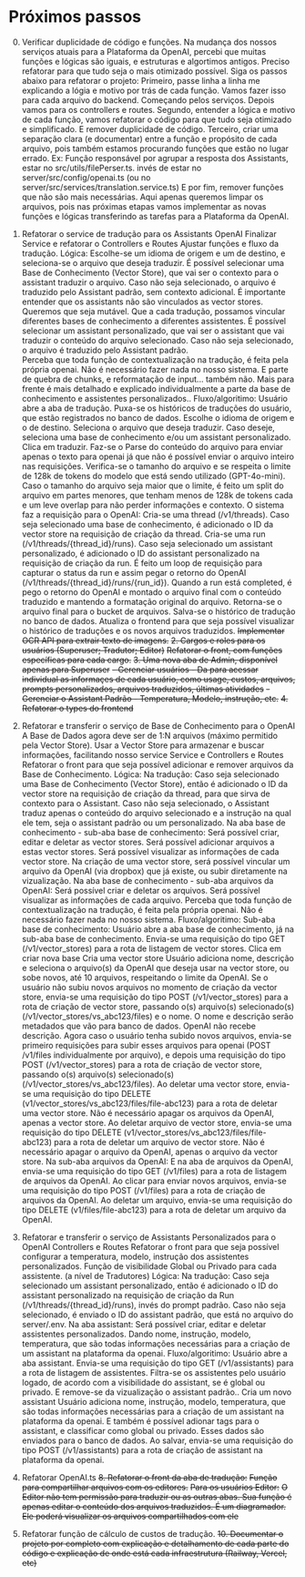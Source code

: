 # Próximos passos
0. Verificar duplicidade de código e funções.
  Na mudança dos nossos serviços atuais para a Plataforma da OpenAI, percebi que muitas funções e lógicas são iguais, e estruturas e algortimos antigos.
  Preciso refatorar para que tudo seja o mais otimizado possível.
  Siga os passos abaixo para refatorar o projeto:
    Primeiro, passe linha a linha me explicando a lógia e motivo por trás de cada função. Vamos fazer isso para cada arquivo do backend. Começando pelos serviços. Depois vamos para os controllers e routes.
    Segundo, entender a lógica e motivo de cada função, vamos refatorar o código para que tudo seja otimizado e simplificado. E remover duplicidade de código.
    Terceiro, criar uma separação clara (e documentar) entre a função e propósito de cada arquivo, pois também estamos procurando funções que estão no lugar errado. Ex: Função responsável por agrupar a resposta dos Assistants, estar no src/utils/filePerser.ts. invés de estar no server/src/config/openai.ts (ou no server/src/services/translation.service.ts)
    E por fim, remover funções que não são mais necessárias.
  Aqui apenas queremos limpar os arquivos, pois nas próximas etapas vamos implementar as novas funções e lógicas transferindo as tarefas para a Plataforma da OpenAI.
1. Refatorar o service de tradução para os Assistants OpenAI
  Finalizar Service e refatorar o Controllers e Routes
  Ajustar funções e fluxo da tradução.
  Lógica:
    Escolhe-se um idioma de origem e um de destino, e seleciona-se o arquivo que deseja traduzir.
    É possível selecionar uma Base de Conhecimento (Vector Store), que vai ser o contexto para o assistant traduzir o arquivo.
      Caso não seja selecionado, o arquivo é traduzido pelo Assistant padrão, sem contexto adicional.
      É importante entender que os assistants não são vinculados as vector stores. Queremos que seja mutável. Que a cada tradução, possamos vincular diferentes bases de conhecimento a diferentes assistentes.
    É possível selecionar um assistant personalizado, que vai ser o assistant que vai traduzir o conteúdo do arquivo selecionado.
      Caso não seja selecionado, o arquivo é traduzido pelo Assistant padrão.   
    Perceba que toda função de contextualização na tradução, é feita pela própria openai. Não é necessário fazer nada no nosso sistema. E parte de quebra de chunks, e reformatação de input... também não.
    Mais para frente é mais detalhado e explicado individualmente a parte da base de conhecimento e assistentes personalizados..
  Fluxo/algoritimo:
    Usuário abre a aba de tradução.
    Puxa-se os históricos de traduções do usuário, que estão registrados no banco de dados.
    Escolhe o idioma de origem e o de destino. Seleciona o arquivo que deseja traduzir.
    Caso deseje, seleciona uma base de conhecimento e/ou um assistant personalizado.
    Clica em traduzir.
    Faz-se o Parse do conteúdo do arquivo para enviar apenas o texto para openai já que não é possível enviar o arquivo inteiro nas requisições.
    Verifica-se o tamanho do arquivo e se respeita o limite de 128k de tokens do modelo que está sendo utilizado (GPT-4o-mini).
      Caso o tamanho do arquivo seja maior que o limite, é feito um split do arquivo em partes menores, que tenham menos de 128k de tokens cada e um leve overlap para não perder informações e contexto.
    O sistema faz a requisição para o OpenAI:
      Cria-se uma thread (/v1/threads).
        Caso seja selecionado uma base de conhecimento, é adicionado o ID da vector store na requisição de criação da thread.
      Cria-se uma run (/v1/threads/{thread_id}/runs).
        Caso seja selecionado um assistant personalizado, é adicionado o ID do assistant personalizado na requisição de criação da run.
      É feito um loop de requisição para capturar o status da run e assim pegar o retorno do OpenAI (/v1/threads/{thread_id}/runs/{run_id}).
      Quando a run está completed, é pego o retorno do OpenAI e montado o arquivo final com o conteúdo traduzido e mantendo a formatação original do arquivo.
      Retorna-se o arquivo final para o bucket de arquivos.
      Salva-se o histórico de tradução no banco de dados.
      Atualiza o frontend para que seja possível visualizar o histórico de traduções e os novos arquivos traduzidos.
  ~~Implementar OCR API para extrair texto de imagens.~~
~~2. Cargos e roles para os usuários (Superuser; Tradutor; Editor)~~
  ~~Refatorar o front, com funções específicas para cada cargo.~~
~~3. Uma nova aba de Admin, disponível apenas para Superuser~~
  ~~- Gerenciar usuários - Da para acessar individual as informaçes de cada usuário, como usage, custos, arquivos, prompts personalizados, arquivos traduzidos, últimas atividades~~
  ~~- Gerenciar o Assistant Padrão - Temperatura, Modelo, instrução, etc.~~
~~4. Refatorar o types do frontend~~
5. Refatorar e transferir o serviço de Base de Conhecimento para o OpenAI
  A Base de Dados agora deve ser de 1:N arquivos (máximo permitido pela Vector Store).
  Usar a Vector Store para armazenar e buscar informações, facilitando nosso service
  Service e Controllers e Routes
  Refatorar o front para que seja possível adicionar e remover arquivos da Base de Conhecimento.
  Lógica:
    Na tradução:
      Caso seja selecionado uma Base de Conhecimento (Vector Store), então é adicionado o ID da vector store na requisição de criação da thread, para que sirva de contexto para o Assistant.
      Caso não seja selecionado, o Assistant traduz apenas o conteúdo do arquivo selecionado e a instrução na qual ele tem, seja o assistant padrão ou um personalizado.
    Na aba base de conhecimento - sub-aba base de conhecimento:
      Será possível criar, editar e deletar as vector stores.
      Será possível adicionar arquivos a estas vector stores.
      Será possível visualizar as informações de cada vector store.
      Na criação de uma vector store, será possível vincular um arquivo da OpenAI (via dropbox) que já existe, ou subir diretamente na vizualização. 
    Na aba base de conhecimento - sub-aba arquivos da OpenAI:
      Será possível criar e deletar os arquivos.
      Será possível visualizar as informações de cada arquivo.
    Perceba que toda função de contextualização na tradução, é feita pela própria openai. Não é necessário fazer nada no nosso sistema.
  Fluxo/algoritimo:
    Sub-aba base de conhecimento:
      Usuário abre a aba base de conhecimento, já na sub-aba base de conhecimento.
      Envia-se uma requisição do tipo GET (/v1/vector_stores) para a rota de listagem de vector stores.
      Clica em criar nova base
      Cria uma vector store
        Usuário adiciona nome, descrição e seleciona o arquivo(s) da OpenAI que deseja usar na vector store, ou sobe novos, até 10 arquivos, respeitando o limite da OpenAI.
      Se o usuário não subiu novos arquivos no momento de criação da vector store, envia-se uma requisição do tipo POST (/v1/vector_stores) para a rota de criação de vector store, passando o(s) arquivo(s) selecionado(s) (/v1/vector_stores/vs_abc123/files) e o nome.
      O nome e descrição serão metadados que vão para banco de dados. OpenAI não recebe descrição. 
      Agora caso o usuário tenha subido novos arquivos, envia-se primeiro requisições para subir esses arquivos para openai (POST /v1/files individualmente por arquivo), e depois uma requisição do tipo POST (/v1/vector_stores) para a rota de criação de vector store, passando o(s) arquivo(s) selecionado(s) (/v1/vector_stores/vs_abc123/files).
      Ao deletar uma vector store, envia-se uma requisição do tipo DELETE (v1/vector_stores/vs_abc123/files/file-abc123) para a rota de deletar uma vector store. Não é necessário apagar os arquivos da OpenAI, apenas a vector store.
      Ao deletar arquivo de vector store, envia-se uma requisição do tipo DELETE (v1/vector_stores/vs_abc123/files/file-abc123) para a rota de deletar um arquivo de vector store. Não é necessário apagar o arquivo da OpenAI, apenas o arquivo da vector store.
    Na sub-aba arquivos da OpenAI:
      E na aba de arquivos da OpenAI, envia-se uma requisição do tipo GET (/v1/files) para a rota de listagem de arquivos da OpenAI.
      Ao clicar para enviar novos arquivos, envia-se uma requisição do tipo POST (/v1/files) para a rota de criação de arquivos da OpenAI.
      Ao deletar um arquivo, envia-se uma requisição do tipo DELETE (v1/files/file-abc123) para a rota de deletar um arquivo da OpenAI.
6. Refatorar e transferir o serviço de Assistants Personalizados para o OpenAI
  Controllers e Routes
  Refatorar o front para que seja possível configurar a temperatura, modelo, instrução dos assistentes personalizados.
  Função de visibilidade Global ou Privado para cada assistente. (a nível de Tradutores)
  Lógica:
    Na tradução:
      Caso seja selecionado um assistant personalizado, então é adicionado o ID do assistant personalizado na requisição de criação da Run (/v1/threads/{thread_id}/runs), invés do prompt padrão.
      Caso não seja selecionado, é enviado o ID do assistant padrão, que está no arquivo do server/.env.
    Na aba assistant:
      Será possível criar, editar e deletar assistentes personalizados. Dando nome, instrução, modelo, temperatura, que são todas informações necessárias para a criação de um assistant na plataforma da openai.
  Fluxo/algoritimo:
    Usuário abre a aba assistant.
    Envia-se uma requisição do tipo GET (/v1/assistants) para a rota de listagem de assistentes.
      Filtra-se os assistentes pelo usuário logado, de acordo com a visibilidade do assistant, se é global ou privado.
      E remove-se da vizualização o assistant padrão..
    Cria um novo assistant
      Usuário adiciona nome, instrução, modelo, temperatura, que são todas informações necessárias para a criação de um assistant na plataforma da openai.
      E também é possível adionar tags para o assistant, e classificar como global ou privado. Esses dados são enviados para o banco de dados.
    Ao salvar, envia-se uma requisição do tipo POST (/v1/assistants) para a rota de criação de assistant na plataforma da openai.
    
    
7. Refatorar OpenAI.ts
~~8. Refatorar o front da aba de tradução:~~
  ~~Função para compartilhar arquivos com os editores.~~
  ~~Para os usuários Editor:~~
    ~~O Editor não tem permissão para traduzir ou as outras abas. Sua função é apenas editar o conteúdo dos arquivos traduzidos. É um diagramador. Ele poderá visualizar os arquivos compartilhados com ele~~
9. Refatorar função de cálculo de custos de tradução.
~~10. Documentar o projeto por completo com explicação e detalhamento de cada parte do código e explicação de onde está cada infraestrutura (Railway, Vercel, etc)~~

